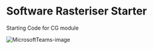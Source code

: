 # Software Rasteriser Starter
 Starting Code for CG module
 
![MicrosoftTeams-image](https://user-images.githubusercontent.com/50253517/111922098-f3ca2600-8a8f-11eb-88fc-2ca6d9f49b4e.png)
